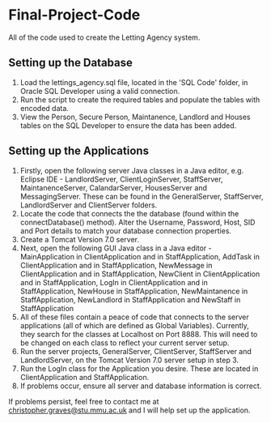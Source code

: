# Final-Project-Code
All of the code used to create the Letting Agency system.

Setting up the Database
---------------------
1. Load the lettings_agency.sql file, located in the 'SQL Code' folder, in Oracle SQL Developer using a valid connection.
2. Run the script to create the required tables and populate the tables with encoded data.
3. View the Person, Secure Person, Maintanence, Landlord and Houses tables on the SQL Developer to ensure the data has been added.

Setting up the Applications
---------------------------
1. Firstly, open the following server Java classes in a Java editor, e.g. Eclipse IDE - LandlordServer, ClientLoginServer, StaffServer, MaintanenceServer, 
   CalandarServer, HousesServer and MessagingServer. These can be found in the GeneralServer, StaffServer, LandlordServer and ClientServer folders.
2. Locate the code that connects the the database (found within the connectDatabase() method). Alter the Username, Password, Host, SID and Port details to match 
   your database connection properties.
3. Create a Tomcat Version 7.0 server.
4. Next, open the following GUI Java class in a Java editor - MainApplication in ClientApplication and in StaffApplication, AddTask in ClientApplication and in 
   StaffApplication, NewMessage in ClientApplication and in StaffApplication, NewClient in ClientApplication and in StaffApplication, LogIn in ClientApplication
   and in StaffApplication, NewHouse in StaffApplication, NewMaintanence in StaffApplication, NewLandlord in StaffApplication and NewStaff in StaffApplication
5. All of these files contain a peace of code that connects to the server applications (all of which are defined as Global Variables). Currently, they search for 
   the classes at Localhost on Port 8888. This will need to be changed on each class to reflect your current server setup.
6. Run the server projects, GeneralServer, ClientServer, StaffServer and LandlordServer, on the Tomcat Version 7.0 server setup in step 3.
7. Run the LogIn class for the Application you desire. These are located in ClientApplication and StaffApplication.
8. If problems occur, ensure all server and database information is correct.

If problems persist, feel free to contact me at christopher.graves@stu.mmu.ac.uk and I will help set up the application.

